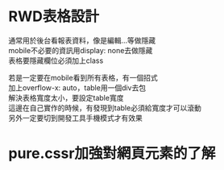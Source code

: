 # RWD表格設計
通常用於後台看報表資料，像是編輯...等做隱藏<br/>
mobile不必要的資訊用display: none去做隱藏<br/>
表格要隱藏欄位必須加上class<br/>

若是一定要在mobile看到所有表格，有一個招式<br/>
加上overflow-x: auto，table用一個div去包<br/>
解決表格寬度太小，要設定table寬度<br/>
這邊在自己實作的時候，有發現到table必須給寬度才可以滾動<br/>
另外一定要切到開發工具手機模式才有效果<br/>


# pure.cssr加強對網頁元素的了解
